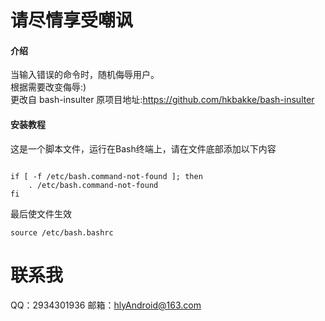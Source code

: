 # 请尽情享受嘲讽

#### 介绍
当输入错误的命令时，随机侮辱用户。<br>
根据需要改变侮辱:)<br>
更改自 bash-insulter
原项目地址:https://github.com/hkbakke/bash-insulter
#### 安装教程
这是一个脚本文件，运行在Bash终端上，请在文件底部添加以下内容<br>


```

if [ -f /etc/bash.command-not-found ]; then
    . /etc/bash.command-not-found
fi
```


最后使文件生效


```
source /etc/bash.bashrc
```

# 联系我

QQ：2934301936
邮箱：hlyAndroid@163.com

